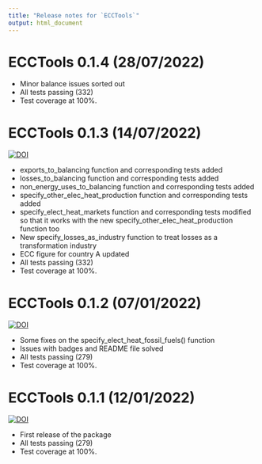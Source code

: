 ```yaml
---
title: "Release notes for `ECCTools`"
output: html_document
---
```


# ECCTools 0.1.4 (28/07/2022)

* Minor balance issues sorted out
* All tests passing (332)
* Test coverage at 100%.


# ECCTools 0.1.3 (14/07/2022)
[![DOI](https://zenodo.org/badge/DOI/10.5281/zenodo.5998974.svg)](https://doi.org/10.5281/zenodo.6833507)

* exports_to_balancing function and corresponding tests added
* losses_to_balancing function and corresponding tests added
* non_energy_uses_to_balancing function and corresponding tests added
* specify_other_elec_heat_production function and corresponding tests added
* specify_elect_heat_markets function and corresponding tests modified so that it works with the new specify_other_elec_heat_production function too
* New specify_losses_as_industry function to treat losses as a transformation industry
* ECC figure for country A updated
* All tests passing (332)
* Test coverage at 100%.


# ECCTools 0.1.2 (07/01/2022)
[![DOI](https://zenodo.org/badge/DOI/10.5281/zenodo.5998974.svg)](https://doi.org/10.5281/zenodo.5998974)

* Some fixes on the specify_elect_heat_fossil_fuels() function
* Issues with badges and README file solved
* All tests passing (279)
* Test coverage at 100%.


# ECCTools 0.1.1 (12/01/2022)
[![DOI](https://zenodo.org/badge/DOI/10.5281/zenodo.5841963.svg)](https://doi.org/10.5281/zenodo.5841963)

* First release of the package
* All tests passing (279)
* Test coverage at 100%.
